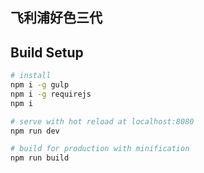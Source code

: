 ## 飞利浦好色三代



## Build Setup

``` bash
# install
npm i -g gulp
npm i -g requirejs
npm i

# serve with hot reload at localhost:8080
npm run dev

# build for production with minification
npm run build
```